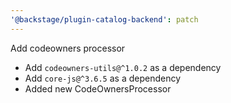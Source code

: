 ```yaml
---
'@backstage/plugin-catalog-backend': patch
---
```

Add codeowners processor

* Add `codeowners-utils@^1.0.2` as a dependency
* Add `core-js@^3.6.5` as a dependency
* Added new CodeOwnersProcessor
